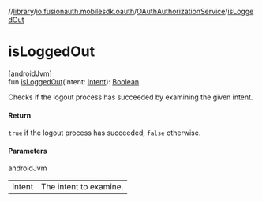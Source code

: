 //[library](../../../index.md)/[io.fusionauth.mobilesdk.oauth](../index.md)/[OAuthAuthorizationService](index.md)/[isLoggedOut](is-logged-out.md)

# isLoggedOut

[androidJvm]\
fun [isLoggedOut](is-logged-out.md)(intent: [Intent](https://developer.android.com/reference/kotlin/android/content/Intent.html)): [Boolean](https://kotlinlang.org/api/core/kotlin-stdlib/kotlin/-boolean/index.html)

Checks if the logout process has succeeded by examining the given intent.

#### Return

`true` if the logout process has succeeded, `false` otherwise.

#### Parameters

androidJvm

| | |
|---|---|
| intent | The intent to examine. |